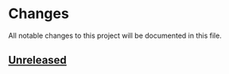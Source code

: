# Changes

All notable changes to this project will be documented in this file.

## [Unreleased](https://github.com/tylerh111/piperifle/compare/0.0...main)

<!-- release notes -->

